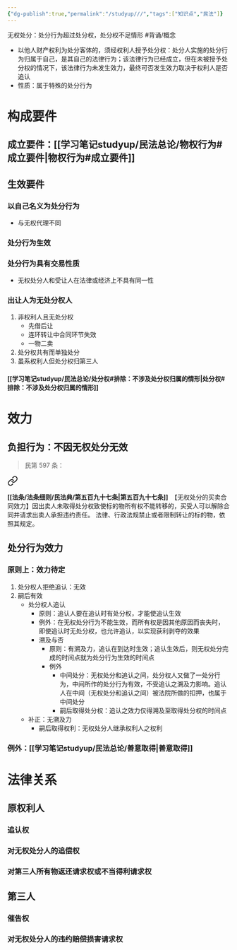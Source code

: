 ```yaml
---
{"dg-publish":true,"permalink":"/studyup///","tags":["知识点","民法"]}
---
```


无权处分：处分行为超过处分权，处分权不足情形 #背诵/概念 
- 以他人财产权利为处分客体的，须经权利人授予处分权：处分人实施的处分行为归属于自己，是其自己的法律行为；该法律行为已经成立，但在未被授予处分权的情况下，该法律行为未发生效力，最终可否发生效力取决于权利人是否追认
- 性质：属于特殊的处分行为
# 构成要件
## 成立要件：[[学习笔记studyup/民法总论/物权行为#成立要件\|物权行为#成立要件]]
## 生效要件
### 以自己名义为处分行为
- 与无权代理不同
### 处分行为生效
### 处分行为具有交易性质
- 无权处分人和受让人在法律或经济上不具有同一性
### 出让人为无处分权人
1. 非权利人且无处分权
	- 先借后让
	- 连环转让中合同环节失效
	- 一物二卖
2. 处分权共有而单独处分
3. 虽系权利人但处分权归第三人
#### [[学习笔记studyup/民法总论/处分权#排除：不涉及处分权归属的情形\|处分权#排除：不涉及处分权归属的情形]]
# 效力
## 负担行为：不因无权处分无效
>民第 597 条：
<div class="transclusion internal-embed is-loaded"><a class="markdown-embed-link" href="/////#t597" aria-label="Open link"><svg xmlns="http://www.w3.org/2000/svg" width="24" height="24" viewBox="0 0 24 24" fill="none" stroke="currentColor" stroke-width="2" stroke-linecap="round" stroke-linejoin="round" class="svg-icon lucide-link"><path d="M10 13a5 5 0 0 0 7.54.54l3-3a5 5 0 0 0-7.07-7.07l-1.72 1.71"></path><path d="M14 11a5 5 0 0 0-7.54-.54l-3 3a5 5 0 0 0 7.07 7.07l1.71-1.71"></path></svg></a><div class="markdown-embed">



**[[法条/法条细则/民法典/第五百九十七条\|第五百九十七条]]**　【无权处分的买卖合同效力】因出卖人未取得处分权致使标的物所有权不能转移的，买受人可以解除合同并请求出卖人承担违约责任。
法律、行政法规禁止或者限制转让的标的物，依照其规定。 

</div></div>

## 处分行为效力
### 原则上：效力待定
1. 处分权人拒绝追认：无效
2. 嗣后有效
	- 处分权人追认
		- 原则：追认人要在追认时有处分权，才能使追认生效
		- 例外：在无权处分行为不能生效，而所有权是因其他原因而丧失时，即使追认时无处分权，也允许追认，以实现获利剥夺的效果
		- 溯及与否
			- 原则：有溯及力，追认在到达时生效；追认生效后，则无权处分完成的时间点就为处分行为生效的时间点
			- 例外
				- 中间处分：无权处分和追认之间，处分权人又做了一处分行为，中间所作的处分行为有效，不受追认之溯及力影响。追认人在中间（无权处分和追认之间）被法院所做的扣押，也属于中间处分
				- 嗣后取得处分权：追认之效力仅得溯及至取得处分权的时间点
	- 补正：无溯及力
		- 嗣后取得权利：无权处分人继承权利人之权利
### 例外：[[学习笔记studyup/民法总论/善意取得\|善意取得]]
# 法律关系
## 原权利人
### 追认权
### 对无权处分人的追偿权
### 对第三人所有物返还请求权或不当得利请求权
## 第三人
### 催告权
### 对无权处分人的违约赔偿损害请求权
